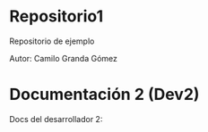# Repositorio1
Repositorio de ejemplo

Autor: Camilo Granda Gómez

# Documentación 2 (Dev2)
Docs del desarrollador 2: